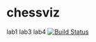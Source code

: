 # chessviz
lab1 lab3 lab4
[![Build Status](https://travis-ci.org/Aleksandra06/chessviz.svg?branch=master)](https://travis-ci.org/Aleksandra06/chessviz)


